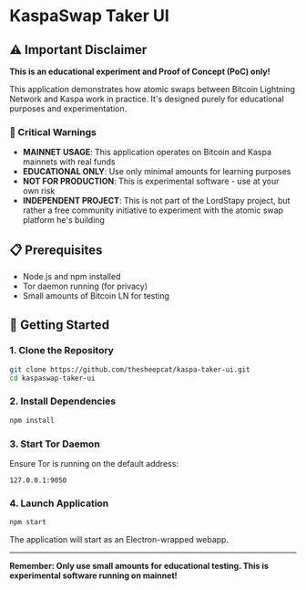 # KaspaSwap Taker UI

## ⚠️ Important Disclaimer

**This is an educational experiment and Proof of Concept (PoC) only!**

This application demonstrates how atomic swaps between Bitcoin Lightning Network and Kaspa work in practice. It's designed purely for educational purposes and experimentation.

### 🚨 Critical Warnings

- **MAINNET USAGE**: This application operates on Bitcoin and Kaspa mainnets with real funds
- **EDUCATIONAL ONLY**: Use only minimal amounts for learning purposes
- **NOT FOR PRODUCTION**: This is experimental software - use at your own risk
- **INDEPENDENT PROJECT**: This is not part of the LordStapy project, but rather a free community initiative to experiment with the atomic swap platform he's building

## 📋 Prerequisites

- Node.js and npm installed
- Tor daemon running (for privacy)
- Small amounts of Bitcoin LN for testing

## 🚀 Getting Started

### 1. Clone the Repository
```bash
git clone https://github.com/thesheepcat/kaspa-taker-ui.git
cd kaspaswap-taker-ui
```

### 2. Install Dependencies
```bash
npm install
```

### 3. Start Tor Daemon
Ensure Tor is running on the default address:
```
127.0.0.1:9050
```

### 4. Launch Application
```bash
npm start
```

The application will start as an Electron-wrapped webapp.

---

**Remember: Only use small amounts for educational testing. This is experimental software running on mainnet!**